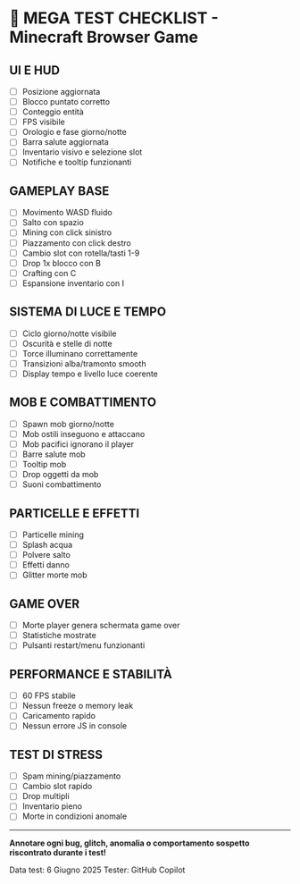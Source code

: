 # 🧪 MEGA TEST CHECKLIST - Minecraft Browser Game

## UI E HUD
- [ ] Posizione aggiornata
- [ ] Blocco puntato corretto
- [ ] Conteggio entità
- [ ] FPS visibile
- [ ] Orologio e fase giorno/notte
- [ ] Barra salute aggiornata
- [ ] Inventario visivo e selezione slot
- [ ] Notifiche e tooltip funzionanti

## GAMEPLAY BASE
- [ ] Movimento WASD fluido
- [ ] Salto con spazio
- [ ] Mining con click sinistro
- [ ] Piazzamento con click destro
- [ ] Cambio slot con rotella/tasti 1-9
- [ ] Drop 1x blocco con B
- [ ] Crafting con C
- [ ] Espansione inventario con I

## SISTEMA DI LUCE E TEMPO
- [ ] Ciclo giorno/notte visibile
- [ ] Oscurità e stelle di notte
- [ ] Torce illuminano correttamente
- [ ] Transizioni alba/tramonto smooth
- [ ] Display tempo e livello luce coerente

## MOB E COMBATTIMENTO
- [ ] Spawn mob giorno/notte
- [ ] Mob ostili inseguono e attaccano
- [ ] Mob pacifici ignorano il player
- [ ] Barre salute mob
- [ ] Tooltip mob
- [ ] Drop oggetti da mob
- [ ] Suoni combattimento

## PARTICELLE E EFFETTI
- [ ] Particelle mining
- [ ] Splash acqua
- [ ] Polvere salto
- [ ] Effetti danno
- [ ] Glitter morte mob

## GAME OVER
- [ ] Morte player genera schermata game over
- [ ] Statistiche mostrate
- [ ] Pulsanti restart/menu funzionanti

## PERFORMANCE E STABILITÀ
- [ ] 60 FPS stabile
- [ ] Nessun freeze o memory leak
- [ ] Caricamento rapido
- [ ] Nessun errore JS in console

## TEST DI STRESS
- [ ] Spam mining/piazzamento
- [ ] Cambio slot rapido
- [ ] Drop multipli
- [ ] Inventario pieno
- [ ] Morte in condizioni anomale

---

**Annotare ogni bug, glitch, anomalia o comportamento sospetto riscontrato durante i test!**

Data test: 6 Giugno 2025
Tester: GitHub Copilot
